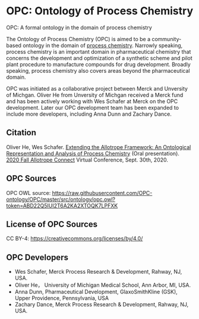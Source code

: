# OPC: Ontology of Process Chemistry
OPC: A formal ontology in the domain of process chemistry

The Ontology of Process Chemistry (OPC) is aimed to be a community-based ontology in the domain of [process chemistry](https://en.wikipedia.org/wiki/Process_chemistry). Narrowly speaking, process chemistry is an important domain in pharmaceutical chemistry that concerns the development and optimization of a synthetic scheme and pilot plant procedure to manufacture compounds for drug development. Broadly speaking, process chemistry also covers areas beyond the pharmaceutical domain.  

OPC was initiated as a collaborative project between Merck and Unversity of Michgan. Oliver He from Unversity of Michgan received a Merck fund and has been actively working with Wes Schafer at Merck on the OPC development. Later our OPC development team has been expanded to include more developers, including Anna Dunn and Zachary Dance.    

## Citation
Oliver He, Wes Schafer. [Extending the Allotrope Framework: An Ontological Representation and Analysis of Process Chemistry](https://a931b97a-f419-4166-9ec6-4bd98cdfcfa7.filesusr.com/ugd/b6aabf_e139357058f84b5b9b80dedf6111f50b.pdf) (Oral presentation). [2020 Fall Allotrope Connect](https://www.allotrope.org/2020-fall-allotrope-connect) Virtual Conference, Sept. 30th, 2020. 

## OPC Sources
OPC OWL source: https://raw.githubusercontent.com/OPC-ontology/OPC/master/src/ontology/opc.owl?token=ABD22Q5IUI2T6A2KA2XTOQK7LPFXK 

## License of OPC Sources
CC BY-4: https://creativecommons.org/licenses/by/4.0/ 

## OPC Developers
- Wes Schafer, Merck Process Research & Development, Rahway, NJ, USA.  
- Oliver He， University of Michigan Medical School, Ann Arbor, MI, USA.
- Anna Dunn, Pharmaceutical Development, GlaxoSmithKline (GSK), Upper Providence, Pennsylvania, USA
- Zachary Dance, Merck Process Research & Development, Rahway, NJ, USA.  

